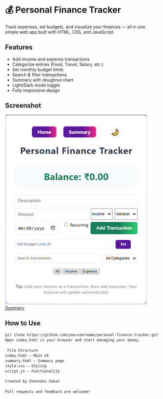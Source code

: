 # 💰 Personal Finance Tracker

Track expenses, set budgets, and visualize your finances — all in one simple web app built with HTML, CSS, and JavaScript.

##  Features
- Add income and expense transactions
- Categorize entries (Food, Travel, Salary, etc.)
- Set monthly budget limits
- Search & filter transactions
- Summary with doughnut chart
- Light/Dark mode toggle
- Fully responsive design

##  Screenshot
![Dashboad](Dashboard.PNG)
[Summary](Summary.PNG)


##  How to Use
```bash
git clone https://github.com/yourusername/personal-finance-tracker.git
Open index.html in your browser and start managing your money.

 File Structure
index.html – Main UI
summary.html – Summary page
style.css – Styling
script.js – Functionality

Created by Shonndev Sakat

Pull requests and feedback are welcome!

